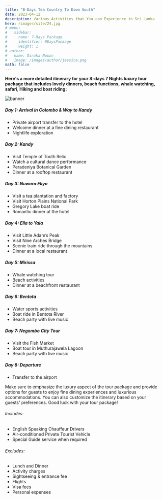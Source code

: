 ```yaml
---
title: "8-Days Tea Country To Down South"
date: 2023-04-12
description: Various Activities that You can Experience in Sri Lanka
hero: /images/site/24.jpg
# menu:
#   sidebar:
#     name: 7-Days Package
#     identifier: 9DaysPackage
#     weight: 1
# author:
#   name: Dinuka Nuwan
#   image: /images/author/jessica.png
math: false
---
```


**Here's a more detailed itinerary for your 8-days 7 Nights luxury tour package that includes lovely dinners, beach functions, whale watching, safari, Hiking and boat riding:**

![banner](https://i.imgur.com/eOmu6YU.png)

##### Day 1: Arrival in Colombo & Way to Kandy
- Private airport transfer to the hotel
- Welcome dinner at a fine dining restaurant
- Nightlife exploration
##### Day 2: Kandy 
- Visit Temple of Tooth Relic
- Watch a cultural dance performance
- Peradeniya Botanical Garden
- Dinner at a rooftop restaurant
##### Day 3: Nuwara Eliya 
- Visit a tea plantation and factory
- Visit Horton Plains National Park
- Gregory Lake boat ride
- Romantic dinner at the hotel
##### Day 4: Ella to Yala
- Visit Little Adam’s Peak
- Visit Nine Arches Bridge
- Scenic train ride through the mountains
- Dinner at a local restaurant
##### Day 5: Mirissa 
- Whale watching tour
- Beach activities
- Dinner at a beachfront restaurant
##### Day 6: Bentota 
- Water sports activities
- Boat ride in Bentota River
- Beach party with live music
##### Day 7: Negombo City Tour
- Visit the Fish Market
- Boat tour in Muthurajawela Lagoon
- Beach party with live music

##### Day 8: Departure

- Transfer to the airport


Make sure to emphasize the luxury aspect of the tour package and provide options for guests to enjoy fine dining experiences and luxurious accommodations. You can also customize the itinerary based on your guests' preferences. Good luck with your tour package!


######  Includes:

- English Speaking Chauffeur Drivers
- Air-conditioned Private Tourist Vehicle
- Special Guide service when required


######  Excludes:

- Lunch and Dinner
- Activity charges
- Sightseeing & entrance fee
- Flights
- Visa fees
- Personal expenses
